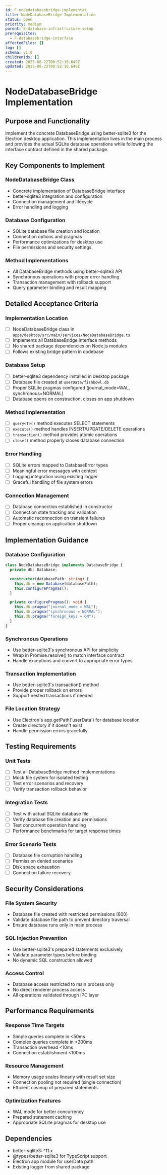 ```yaml
---
id: F-nodedatabasebridge-implementat
title: NodeDatabaseBridge Implementation
status: open
priority: medium
parent: E-database-infrastructure-setup
prerequisites:
  - F-databasebridge-interface
affectedFiles: {}
log: []
schema: v1.0
childrenIds: []
created: 2025-08-22T00:52:10.649Z
updated: 2025-08-22T00:52:10.649Z
---
```


# NodeDatabaseBridge Implementation

## Purpose and Functionality

Implement the concrete DatabaseBridge using better-sqlite3 for the Electron desktop application. This implementation lives in the main process and provides the actual SQLite database operations while following the interface contract defined in the shared package.

## Key Components to Implement

### NodeDatabaseBridge Class

- Concrete implementation of DatabaseBridge interface
- better-sqlite3 integration and configuration
- Connection management and lifecycle
- Error handling and logging

### Database Configuration

- SQLite database file creation and location
- Connection options and pragmas
- Performance optimizations for desktop use
- File permissions and security settings

### Method Implementations

- All DatabaseBridge methods using better-sqlite3 API
- Synchronous operations with proper error handling
- Transaction management with rollback support
- Query parameter binding and result mapping

## Detailed Acceptance Criteria

### Implementation Location

- [ ] NodeDatabaseBridge class in `apps/desktop/src/main/services/NodeDatabaseBridge.ts`
- [ ] Implements all DatabaseBridge interface methods
- [ ] No shared package dependencies on Node.js modules
- [ ] Follows existing bridge pattern in codebase

### Database Setup

- [ ] better-sqlite3 dependency installed in desktop package
- [ ] Database file created at `userData/fishbowl.db`
- [ ] Proper SQLite pragmas configured (journal_mode=WAL, synchronous=NORMAL)
- [ ] Database opens on construction, closes on app shutdown

### Method Implementation

- [ ] `query<T>()` method executes SELECT statements
- [ ] `execute()` method handles INSERT/UPDATE/DELETE operations
- [ ] `transaction()` method provides atomic operations
- [ ] `close()` method properly closes database connection

### Error Handling

- [ ] SQLite errors mapped to DatabaseError types
- [ ] Meaningful error messages with context
- [ ] Logging integration using existing logger
- [ ] Graceful handling of file system errors

### Connection Management

- [ ] Database connection established in constructor
- [ ] Connection state tracking and validation
- [ ] Automatic reconnection on transient failures
- [ ] Proper cleanup on application shutdown

## Implementation Guidance

### Database Configuration

```typescript
class NodeDatabaseBridge implements DatabaseBridge {
  private db: Database;

  constructor(databasePath: string) {
    this.db = new Database(databasePath);
    this.configurePragmas();
  }

  private configurePragmas(): void {
    this.db.pragma("journal_mode = WAL");
    this.db.pragma("synchronous = NORMAL");
    this.db.pragma("foreign_keys = ON");
  }
}
```

### Synchronous Operations

- Use better-sqlite3's synchronous API for simplicity
- Wrap in Promise.resolve() to match interface contract
- Handle exceptions and convert to appropriate error types

### Transaction Implementation

- Use better-sqlite3's transaction() method
- Provide proper rollback on errors
- Support nested transactions if needed

### File Location Strategy

- Use Electron's app.getPath('userData') for database location
- Create directory if it doesn't exist
- Handle permission errors gracefully

## Testing Requirements

### Unit Tests

- [ ] Test all DatabaseBridge method implementations
- [ ] Mock file system for isolated testing
- [ ] Test error scenarios and recovery
- [ ] Verify transaction rollback behavior

### Integration Tests

- [ ] Test with actual SQLite database file
- [ ] Verify database file creation and permissions
- [ ] Test concurrent operation handling
- [ ] Performance benchmarks for target response times

### Error Scenario Tests

- [ ] Database file corruption handling
- [ ] Permission denied scenarios
- [ ] Disk space exhaustion
- [ ] Connection failure recovery

## Security Considerations

### File System Security

- Database file created with restricted permissions (600)
- Validate database file path to prevent directory traversal
- Ensure database runs only in main process

### SQL Injection Prevention

- Use better-sqlite3's prepared statements exclusively
- Validate parameter types before binding
- No dynamic SQL construction allowed

### Access Control

- Database access restricted to main process only
- No direct renderer process access
- All operations validated through IPC layer

## Performance Requirements

### Response Time Targets

- Simple queries complete in <50ms
- Complex queries complete in <200ms
- Transaction overhead <10ms
- Connection establishment <100ms

### Resource Management

- Memory usage scales linearly with result set size
- Connection pooling not required (single connection)
- Efficient cleanup of prepared statements

### Optimization Features

- WAL mode for better concurrency
- Prepared statement caching
- Appropriate SQLite pragmas for desktop use

## Dependencies

- better-sqlite3: ^11.x
- @types/better-sqlite3 for TypeScript support
- Electron app module for userData path
- Existing logger from shared package
